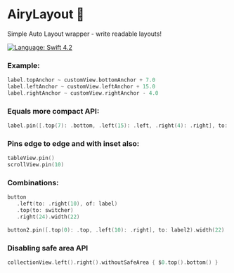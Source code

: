 # AiryLayout 💨
Simple Auto Layout wrapper - write readable layouts!

[![Language: Swift 4.2](https://img.shields.io/badge/language-swift%204-f48041.svg?style=flat)](https://developer.apple.com/swift)

### Example:
```swift
label.topAnchor ~ customView.bottomAnchor + 7.0
label.leftAnchor ~ customView.leftAnchor + 15.0
label.rightAnchor ~ customView.rightAnchor - 4.0
```
### Equals more compact API:
```swift
label.pin([.top(7): .bottom, .left(15): .left, .right(4): .right], to: customView)
```

### Pins edge to edge and with inset also:
```swift
tableView.pin()
scrollView.pin(10)
```

### Combinations:
```swift
button
   .left(to: .right(10), of: label)
   .top(to: switcher)
   .right(24).width(22)
   
button2.pin([.top(0): .top, .left(10): .right], to: label2).width(22)
```

### Disabling safe area API
```swift
collectionView.left().right().withoutSafeArea { $0.top().bottom() }
```
